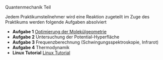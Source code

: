 Quantenmechanik Teil

Jedem Praktikumsteilnehmer wird eine Reaktion zugeteilt im Zuge des Praktikums werden folgende Aufgaben absolviert

+ **Aufgabe 1** [Optimierung der Molekülgeometrie](Optimierung.html)
+ **Aufgabe 2** Untersuchung der Potential-Hyperfläche
+ **Aufgabe 3** Frequenzberechnung (Schwingungsspektroskopie, Infrarot)
+ **Aufgabe 4** Thermodynamik
+ **Linux Tutorial** [Linux Tutorial](Linux-Tutorial.html)

